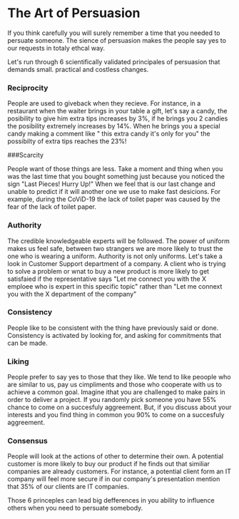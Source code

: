 
# The Art of Persuasion

If you think carefully you will surely remember a time that you needed to persuate someone. The sience of persuasion makes the people say yes to our requests in totaly ethcal way.  

Let's run through 6 scientifically validated principales of persuasion that demands small. practical and costless changes.

### Reciprocity

People are used to giveback when they recieve. For instance, in a restaurant when the waiter brings in your table a gift, let's say a candy, the posibility to give him extra tips increases by 3%, if he brings you 2 candies the posibility extremely increases by 14%. When he brings you a special candy making a comment like " this extra candy it's only for you" the possibilty of extra tips reaches the 23%!  


###Scarcity 

People want of those things are less. Take a moment and thing when you was the last time that you bought something just because you noticed the sign "Last Pieces! Hurry Up!" When we feel that is our last change and unable to predict if it will another one we use to make fast desicions. For example, during the CoViD-19 the lack of toilet paper was caused by the fear of the lack of toilet paper. 

### Authority

The credible knowledgeable experts will be followed. The power of uniform makes us feel safe, between two strangers we are more likely to trust the one who is wearing a uniform. Authority is not only uniforms. Let's take a look in Customer Support department of a company. A client who is trying to solve a problem or wnat to buy a new product is more likely to get satisfaied if the  representative says "Let me connect you with the X emploee who is expert in this specific topic" rather than "Let me connext you with the X department of the company"


### Consistency 

People like to be consistent with the thing have previously said or done. Consistency is activated by looking for, and asking for commitments that can be made. 


### Liking

People prefer to say yes to those that they like. We tend to like peoople who are similar to us, pay us cimpliments and those who cooperate with us to achieve a common goal.  Imagine ithat you are challenged to make pairs in order to deliver a project. If you randomly pick someone you have 55% chance to come on a succesfuly aggreement. But, if you discuss about your interests and you find thing in common you 90% to come on a succesfuly aggreement. 

### Consensus
People will  look at the actions of other to determine their own. A potential customer is more likely to buy our product if he finds out that similiar companies are already customers. For instance, a potential client form an IT company will feel more secure if in our company's presentation mention that 35% of our clients are IT companies. 


Those 6 princeples can lead big defferences in you ability to influence others when you need to persuate somebody. 
